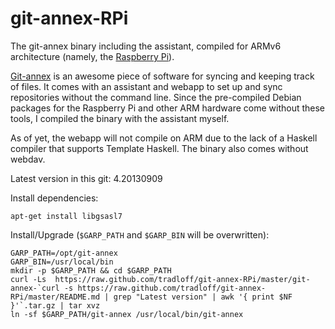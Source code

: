 git-annex-RPi
=============

The git-annex binary including the assistant, compiled for ARMv6 
architecture (namely, the [Raspberry Pi](http://www.raspberrypi.org/)). 

[Git-annex](http://git-annex.branchable.com/) is an awesome piece of 
software for syncing and keeping track of files. It comes with an assistant 
and webapp to set up and sync repositories without the command line. Since the 
pre-compiled Debian packages for the Raspberry Pi and other ARM hardware 
come without these tools, I compiled the binary with the assistant myself. 

As of yet, the webapp will not compile on ARM due to the lack of a Haskell 
compiler that supports Template Haskell. The binary also comes without 
webdav. 

Latest version in this git: 4.20130909

Install dependencies:

    apt-get install libgsasl7

Install/Upgrade (`$GARP_PATH` and `$GARP_BIN` will be overwritten):

    GARP_PATH=/opt/git-annex
    GARP_BIN=/usr/local/bin
    mkdir -p $GARP_PATH && cd $GARP_PATH
    curl -Ls  https://raw.github.com/tradloff/git-annex-RPi/master/git-annex-`curl -s https://raw.github.com/tradloff/git-annex-RPi/master/README.md | grep "Latest version" | awk '{ print $NF }'`.tar.gz | tar xvz
    ln -sf $GARP_PATH/git-annex /usr/local/bin/git-annex

